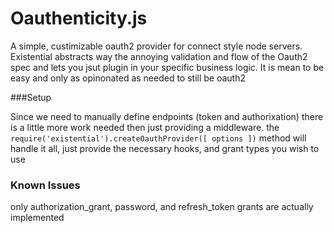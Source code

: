 Oauthenticity.js
=====================

A simple, custimizable oauth2 provider for connect style node servers. Existential abstracts way the annoying validation and flow of the Oauth2 spec and lets you jsut plugin in your specific business logic. It is mean to be easy and only as opinonated as needed to still be oauth2

###Setup

Since we need to manually define endpoints (token and authorixation) there is a little more work needed then just providing a middleware. the `require('existential').createOauthProvider([ options ])` method will handle it all, just provide the necessary hooks, and grant types you wish to use

### Known Issues

only authorization_grant, password, and refresh_token grants are actually implemented
